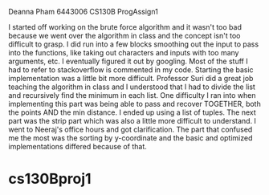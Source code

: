 Deanna Pham
6443006
CS130B ProgAssign1

I started off working on the brute force algorithm and it wasn't too bad because we went over the algorithm in class and the concept isn't too difficult to grasp. I did run into a few blocks smoothing out the input to pass into the functions, like taking out characters and inputs with too many arguments, etc. I eventually figured it out by googling. Most of the stuff I had to refer to stackoverflow is commented in my code. Starting the basic implementation was a little bit more difficult. Professor Suri did a great job teaching the algorithm in class and I understood that I had to divide the list and recursively find the minimum in each list. One difficulty I ran into when implementing this part was being able to pass and recover TOGETHER, both the points AND the min distance. I ended up using a list of tuples. The next part was the strip part which was also a little more difficult to understand. I went to Neeraj's office hours and got clarification. The part that confused me the most was the sorting by y-coordinate and the basic and optimized implementations differed because of that. 
# cs130Bproj1
